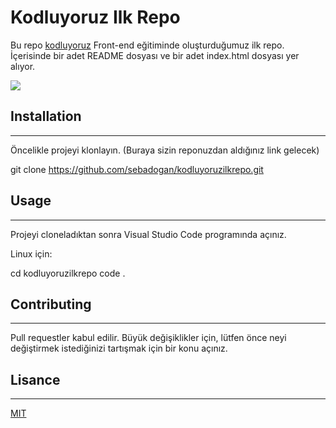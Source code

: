 # Kodluyoruz Ilk Repo

Bu repo [kodluyoruz](https://www.kodluyoruz.org/kodla-donusturelim) Front-end eğitiminde oluşturduğumuz ilk repo. İçerisinde bir adet README dosyası ve bir adet index.html dosyası yer alıyor.

![](https://i.hizliresim.com/mivmnb5.png)



## Installation
---
Öncelikle projeyi klonlayın. (Buraya sizin reponuzdan aldığınız link gelecek)  

 
git clone https://github.com/sebadogan/kodluyoruzilkrepo.git  


## Usage
---
Projeyi cloneladıktan sonra Visual Studio Code programında açınız.

Linux için:


cd kodluyoruzilkrepo
code .

## Contributing
---
Pull requestler kabul edilir. Büyük değişiklikler için, lütfen önce neyi değiştirmek istediğinizi tartışmak için bir konu açınız.

## Lisance
---

[MIT](https://choosealicense.com/licenses/mit/)